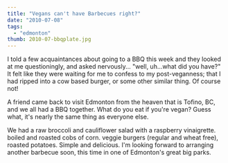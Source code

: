 ```yaml
---
title: "Vegans can't have Barbecues right?"
date: "2010-07-08"
tags:
  - "edmonton"
thumb: 2010-07-bbqplate.jpg
---
```


I told a few acquaintances about going to a BBQ this week and they looked at me questioningly, and asked nervously... "well, uh...what did you have?" It felt like they were waiting for me to confess to my post-veganness; that I had ripped into a cow based burger, or some other similar thing. Of course not!  

A friend came back to visit Edmonton from the heaven that is Tofino, BC, and we all had a BBQ together. What do you eat if you're vegan? Guess what, it's nearly the same thing as everyone else.  

We had a raw broccoli and cauliflower salad with a raspberry vinaigrette. boiled and roasted cobs of corn. veggie burgers (regular and wheat free), roasted potatoes. Simple and delicious. I'm looking forward to arranging another barbecue soon, this time in one of Edmonton's great big parks.  
